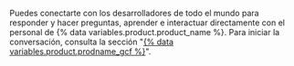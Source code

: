 Puedes conectarte con los desarrolladores de todo el mundo para responder y hacer preguntas, aprender e interactuar directamente con el personal de {% data variables.product.product_name %}. Para iniciar la conversación, consulta la sección "[{% data variables.product.prodname_gcf %}](https://github.community)".

